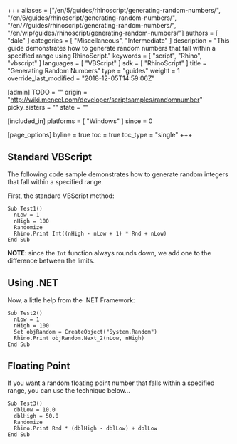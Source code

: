 +++
aliases = ["/en/5/guides/rhinoscript/generating-random-numbers/", "/en/6/guides/rhinoscript/generating-random-numbers/", "/en/7/guides/rhinoscript/generating-random-numbers/", "/en/wip/guides/rhinoscript/generating-random-numbers/"]
authors = [ "dale" ]
categories = [ "Miscellaneous", "Intermediate" ]
description = "This guide demonstrates how to generate random numbers that fall within a specified range using RhinoScript."
keywords = [ "script", "Rhino", "vbscript" ]
languages = [ "VBScript" ]
sdk = [ "RhinoScript" ]
title = "Generating Random Numbers"
type = "guides"
weight = 1
override_last_modified = "2018-12-05T14:59:06Z"

[admin]
TODO = ""
origin = "http://wiki.mcneel.com/developer/scriptsamples/randomnumber"
picky_sisters = ""
state = ""

[included_in]
platforms = [ "Windows" ]
since = 0

[page_options]
byline = true
toc = true
toc_type = "single"
+++

 
## Standard VBScript

The following code sample demonstrates how to generate random integers that fall within a specified range.

First, the standard VBScript method:

```vbnet
Sub Test1()
  nLow = 1
  nHigh = 100
  Randomize
  Rhino.Print Int((nHigh - nLow + 1) * Rnd + nLow)
End Sub
```

**NOTE**: since the `Int` function always rounds down, we add one to the difference between the limits.

## Using .NET

Now, a little help from the .NET Framework:

```vbnet
Sub Test2()
  nLow = 1
  nHigh = 100
  Set objRandom = CreateObject("System.Random")
  Rhino.Print objRandom.Next_2(nLow, nHigh)
End Sub
```

## Floating Point

If you want a random floating point number that falls within a specified range, you can use the technique below...

```vbnet
Sub Test3()
  dblLow = 10.0
  dblHigh = 50.0
  Randomize
  Rhino.Print Rnd * (dblHigh - dblLow) + dblLow
End Sub
```
